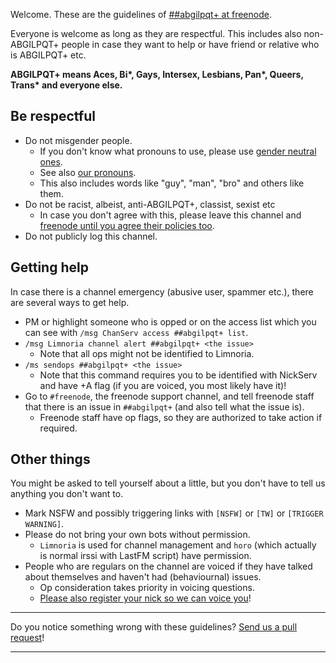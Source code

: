<!DOCTYPE html>
<html>
<head>
<meta charset="UTF-8" />
<!-- <meta http-equiv="refresh" content="60" /> -->
<meta name="description" content="Code of Conduct and guidelines of ##abgilpqt+ at freenode" />
<meta name="keywords" content="Aces Bi* Gay Gays Intersex Lesbian Lesbians Pan* Queer Trans* IRC freenode LGBTIQ ABGILPQT ABGILPQT+ LGBTIQ+" />
<meta name="author" content="##abgilpqt+ ops" />
<link rel="canonical" href="https://abgilpqt.github.io/">
<title>\#\#abgilpqt+ at freenode</title>
<link rel="stylesheet" type="text/css" href="css.css" />
</head>
<body>

Welcome. These are the guidelines of [\#\#abgilpqt+ at freenode](ircs://chat.freenode.net:6697/##abgilpqt+).

Everyone is welcome as long as they are respectful. This includes also
non-ABGILPQT+ people in case they want to help or have friend or relative
who is ABGILPQT+ etc.

**ABGILPQT+ means Aces, Bi\*, Gays, Intersex, Lesbians, Pan\*,
Queers, Trans\* and everyone else.**

## Be respectful

* Do not misgender people.
    * If you don't know what pronouns to use, please use [gender neutral ones](http://en.wikipedia.org/wiki/Gender-specific_and_gender-neutral_pronouns#Alternatives_to_generic_he).
    * See also [our pronouns](https://etherpad.fr/p/pronouns_abgilpqt+).
    * This also includes words like "guy", "man", "bro" and others like
      them.
* Do not be racist, albeist, anti-ABGILPQT+, classist, sexist etc
    * In case you don't agree with this, please leave this channel and
    [freenode until you agree their policies too](http://freenode.net/policy.shtml#offtopic).
* Do not publicly log this channel.

## Getting help

In case there is a channel emergency (abusive user, spammer etc.), there
are several ways to get help.

* PM or highlight someone who is opped or on the access list which you
can see with `/msg ChanServ access ##abgilpqt+ list`.
* `/msg Limnoria channel alert ##abgilpqt+ <the issue>`
    * Note that all ops might not be identified to Limnoria.
* `/ms sendops ##abgilpqt+ <the issue>`
    * Note that this command requires you to be identified with NickServ
      and have +A flag (if you are voiced, you most likely have it)!
* Go to `#freenode`, the freenode support channel, and tell freenode staff
  that there is an issue in `##abgilpqt+` (and also tell what the issue
  is).
    * Freenode staff have op flags, so they are authorized to take action
      if required.

## Other things

You might be asked to tell yourself about a little, but you don't have to
tell us anything you don't want to.

* Mark NSFW and possibly triggering links with `[NSFW]` or `[TW]` or
  `[TRIGGER WARNING]`.
* Please do not bring your own bots without permission.
    * `Limnoria` is used for channel management and `horo` (which actually
    is normal irssi with LastFM script) have permission.
* People who are regulars on the channel are voiced if they have talked
  about themselves and haven't had (behaviournal) issues.
    * Op consideration takes priority in voicing questions.
    * [Please also register your nick so we can voice you](https://freenode.net/faq.shtml#userregistration)!

* * * * *

Do you notice something wrong with these guidelines? [Send us a pull request](https://github.com/abgilpqt/abgilpqt.github.io/blob/master/index.html.markdown)!

* * * * *
</body>
</html>
